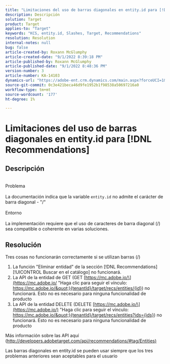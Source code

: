 ```yaml
---
title: "Limitaciones del uso de barras diagonales en entity.id para [!DNL Recommendations]"
description: Descripción
solution: Target
product: Target
applies-to: "Target"
keywords: "KCS, entity.id, Slashes, Target, Recommendations"
resolution: Resolution
internal-notes: null
bug: false
article-created-by: Roxann McGlumphy
article-created-date: "9/1/2022 8:39:18 PM"
article-published-by: Roxann McGlumphy
article-published-date: "9/1/2022 8:48:36 PM"
version-number: 3
article-number: KA-14103
dynamics-url: "https://adobe-ent.crm.dynamics.com/main.aspx?forceUCI=1&pagetype=entityrecord&etn=knowledgearticle&id=05f7ab20-362a-ed11-9db1-002248086a27"
source-git-commit: 0c3e421beca46d9fe1952b1f98538a50697216a0
workflow-type: tm+mt
source-wordcount: '177'
ht-degree: 1%

---
```


# Limitaciones del uso de barras diagonales en entity.id para [!DNL Recommendations]

## Descripción

<br>Problema<br><br>
La documentación indica que la variable `entity.id` no admite el carácter de barra diagonal - &quot;/&quot;
<br><br>Entorno<br><br>
La implementación requiere que el uso de caracteres de barra diagonal (/) sea compatible o coherente en varias soluciones.


## Resolución


Tres cosas no funcionarán correctamente si se utilizan barras (/)

1. La función &quot;Eliminar entidad&quot; de la sección [!DNL Recommendations] [!UICONTROL Buscar en el catálogo] no funcionará.
2. La API de la entidad de GET (GET [https://mc.adobe.io/\](https://mc.adobe.io/ &quot;Haga clic para seguir el vínculo: https://mc.adobe.io/&quot;){tenantId}/target/recs/entities/{id}) no funcionará. Esto no es necesario para ninguna funcionalidad de producto
3. La API de la entidad DELETE (DELETE [https://mc.adobe.io/\](https://mc.adobe.io/) &quot;Haga clic para seguir el vínculo: https://mc.adobe.io/&quot;){tenantId}/target/recs/entities?ids={ids}) no funcionará. Esto no es necesario para ninguna funcionalidad de producto


Más información sobre las API aquí ([http://developers.adobetarget.com/api/recommendations/#tag/Entities)](http://developers.adobetarget.com/api/recommendations/#tag/Entities%29 "Haga clic en el siguiente vínculo: http://developers.adobetarget.com/api/recommendations/#tag/Entities)")

Las barras diagonales en entity.id se pueden usar siempre que los tres problemas anteriores sean aceptables para el usuario
